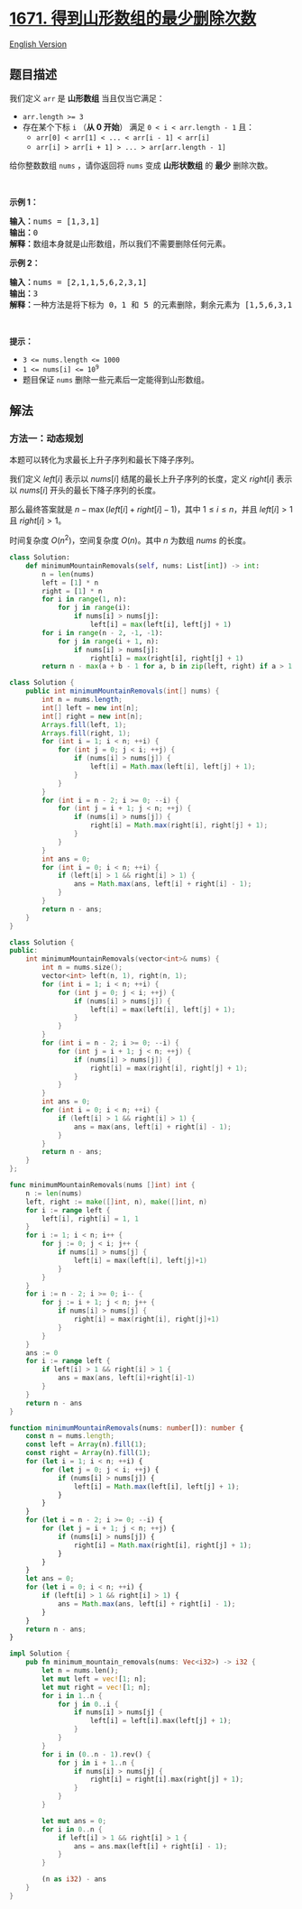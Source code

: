 # [1671. 得到山形数组的最少删除次数](https://leetcode.cn/problems/minimum-number-of-removals-to-make-mountain-array)

[English Version](/solution/1600-1699/1671.Minimum%20Number%20of%20Removals%20to%20Make%20Mountain%20Array/README_EN.md)

<!-- tags:贪心,数组,二分查找,动态规划 -->

## 题目描述

<!-- 这里写题目描述 -->

<p>我们定义&nbsp;<code>arr</code>&nbsp;是 <b>山形数组</b>&nbsp;当且仅当它满足：</p>

<ul>
	<li><code>arr.length &gt;= 3</code></li>
	<li>存在某个下标&nbsp;<code>i</code>&nbsp;（<strong>从 0 开始</strong>）&nbsp;满足&nbsp;<code>0 &lt; i &lt; arr.length - 1</code>&nbsp;且：
	<ul>
		<li><code>arr[0] &lt; arr[1] &lt; ... &lt; arr[i - 1] &lt; arr[i]</code></li>
		<li><code>arr[i] &gt; arr[i + 1] &gt; ... &gt; arr[arr.length - 1]</code></li>
	</ul>
	</li>
</ul>

<p>给你整数数组&nbsp;<code>nums</code>​ ，请你返回将 <code>nums</code>&nbsp;变成 <strong>山形状数组</strong>&nbsp;的​ <strong>最少</strong>&nbsp;删除次数。</p>

<p>&nbsp;</p>

<p><strong>示例 1：</strong></p>

<pre>
<b>输入：</b>nums = [1,3,1]
<b>输出：</b>0
<b>解释：</b>数组本身就是山形数组，所以我们不需要删除任何元素。
</pre>

<p><strong>示例 2：</strong></p>

<pre>
<b>输入：</b>nums = [2,1,1,5,6,2,3,1]
<b>输出：</b>3
<b>解释：</b>一种方法是将下标为 0，1 和 5 的元素删除，剩余元素为 [1,5,6,3,1] ，是山形数组。
</pre>

<p>&nbsp;</p>

<p><strong>提示：</strong></p>

<ul>
	<li><code>3 &lt;= nums.length &lt;= 1000</code></li>
	<li><code>1 &lt;= nums[i] &lt;= 10<sup>9</sup></code></li>
	<li>题目保证&nbsp;<code>nums</code> 删除一些元素后一定能得到山形数组。</li>
</ul>

## 解法

### 方法一：动态规划

本题可以转化为求最长上升子序列和最长下降子序列。

我们定义 $left[i]$ 表示以 $nums[i]$ 结尾的最长上升子序列的长度，定义 $right[i]$ 表示以 $nums[i]$ 开头的最长下降子序列的长度。

那么最终答案就是 $n - \max(left[i] + right[i] - 1)$，其中 $1 \leq i \leq n$，并且 $left[i] \gt 1$ 且 $right[i] \gt 1$。

时间复杂度 $O(n^2)$，空间复杂度 $O(n)$。其中 $n$ 为数组 $nums$ 的长度。

<!-- tabs:start -->

```python
class Solution:
    def minimumMountainRemovals(self, nums: List[int]) -> int:
        n = len(nums)
        left = [1] * n
        right = [1] * n
        for i in range(1, n):
            for j in range(i):
                if nums[i] > nums[j]:
                    left[i] = max(left[i], left[j] + 1)
        for i in range(n - 2, -1, -1):
            for j in range(i + 1, n):
                if nums[i] > nums[j]:
                    right[i] = max(right[i], right[j] + 1)
        return n - max(a + b - 1 for a, b in zip(left, right) if a > 1 and b > 1)
```

```java
class Solution {
    public int minimumMountainRemovals(int[] nums) {
        int n = nums.length;
        int[] left = new int[n];
        int[] right = new int[n];
        Arrays.fill(left, 1);
        Arrays.fill(right, 1);
        for (int i = 1; i < n; ++i) {
            for (int j = 0; j < i; ++j) {
                if (nums[i] > nums[j]) {
                    left[i] = Math.max(left[i], left[j] + 1);
                }
            }
        }
        for (int i = n - 2; i >= 0; --i) {
            for (int j = i + 1; j < n; ++j) {
                if (nums[i] > nums[j]) {
                    right[i] = Math.max(right[i], right[j] + 1);
                }
            }
        }
        int ans = 0;
        for (int i = 0; i < n; ++i) {
            if (left[i] > 1 && right[i] > 1) {
                ans = Math.max(ans, left[i] + right[i] - 1);
            }
        }
        return n - ans;
    }
}
```

```cpp
class Solution {
public:
    int minimumMountainRemovals(vector<int>& nums) {
        int n = nums.size();
        vector<int> left(n, 1), right(n, 1);
        for (int i = 1; i < n; ++i) {
            for (int j = 0; j < i; ++j) {
                if (nums[i] > nums[j]) {
                    left[i] = max(left[i], left[j] + 1);
                }
            }
        }
        for (int i = n - 2; i >= 0; --i) {
            for (int j = i + 1; j < n; ++j) {
                if (nums[i] > nums[j]) {
                    right[i] = max(right[i], right[j] + 1);
                }
            }
        }
        int ans = 0;
        for (int i = 0; i < n; ++i) {
            if (left[i] > 1 && right[i] > 1) {
                ans = max(ans, left[i] + right[i] - 1);
            }
        }
        return n - ans;
    }
};
```

```go
func minimumMountainRemovals(nums []int) int {
	n := len(nums)
	left, right := make([]int, n), make([]int, n)
	for i := range left {
		left[i], right[i] = 1, 1
	}
	for i := 1; i < n; i++ {
		for j := 0; j < i; j++ {
			if nums[i] > nums[j] {
				left[i] = max(left[i], left[j]+1)
			}
		}
	}
	for i := n - 2; i >= 0; i-- {
		for j := i + 1; j < n; j++ {
			if nums[i] > nums[j] {
				right[i] = max(right[i], right[j]+1)
			}
		}
	}
	ans := 0
	for i := range left {
		if left[i] > 1 && right[i] > 1 {
			ans = max(ans, left[i]+right[i]-1)
		}
	}
	return n - ans
}
```

```ts
function minimumMountainRemovals(nums: number[]): number {
    const n = nums.length;
    const left = Array(n).fill(1);
    const right = Array(n).fill(1);
    for (let i = 1; i < n; ++i) {
        for (let j = 0; j < i; ++j) {
            if (nums[i] > nums[j]) {
                left[i] = Math.max(left[i], left[j] + 1);
            }
        }
    }
    for (let i = n - 2; i >= 0; --i) {
        for (let j = i + 1; j < n; ++j) {
            if (nums[i] > nums[j]) {
                right[i] = Math.max(right[i], right[j] + 1);
            }
        }
    }
    let ans = 0;
    for (let i = 0; i < n; ++i) {
        if (left[i] > 1 && right[i] > 1) {
            ans = Math.max(ans, left[i] + right[i] - 1);
        }
    }
    return n - ans;
}
```

```rust
impl Solution {
    pub fn minimum_mountain_removals(nums: Vec<i32>) -> i32 {
        let n = nums.len();
        let mut left = vec![1; n];
        let mut right = vec![1; n];
        for i in 1..n {
            for j in 0..i {
                if nums[i] > nums[j] {
                    left[i] = left[i].max(left[j] + 1);
                }
            }
        }
        for i in (0..n - 1).rev() {
            for j in i + 1..n {
                if nums[i] > nums[j] {
                    right[i] = right[i].max(right[j] + 1);
                }
            }
        }

        let mut ans = 0;
        for i in 0..n {
            if left[i] > 1 && right[i] > 1 {
                ans = ans.max(left[i] + right[i] - 1);
            }
        }

        (n as i32) - ans
    }
}
```

<!-- tabs:end -->

<!-- end -->
